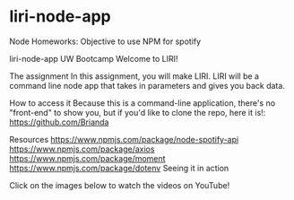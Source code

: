 # liri-node-app
Node Homeworks: Objective to use NPM for spotify


liri-node-app
UW Bootcamp 
Welcome to LIRI!

The assignment
In this assignment, you will make LIRI. LIRI will be a command line node app that takes in parameters and gives you back data.

How to access it
Because this is a command-line application, there's no "front-end" to show you, but if you'd like to clone the repo, here it is!: https://github.com/Brianda

Resources
https://www.npmjs.com/package/node-spotify-api
https://www.npmjs.com/package/axios
https://www.npmjs.com/package/moment
https://www.npmjs.com/package/dotenv
Seeing it in action

Click on the images below to watch the videos on YouTube!


